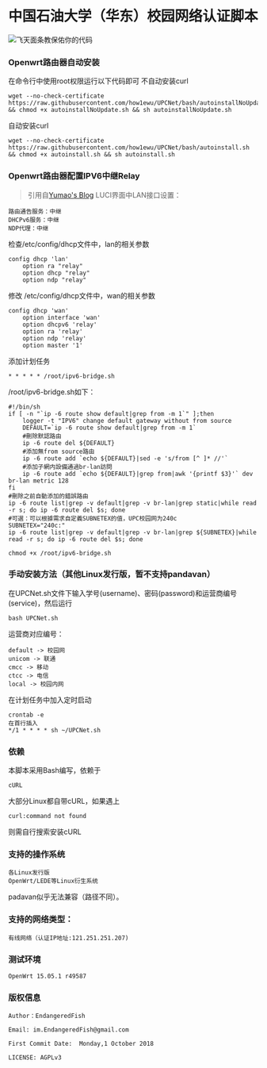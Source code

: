 # 中国石油大学（华东）校园网络认证脚本

![飞天面条教保佑你的代码](https://cdn.rawgit.com/LunaGao/BlessYourCodeTag/master/tags/ramen.svg)

### Openwrt路由器自动安装
在命令行中使用root权限运行以下代码即可
不自动安装curl
````shell
wget --no-check-certificate https://raw.githubusercontent.com/how1ewu/UPCNet/bash/autoinstallNoUpdate.sh && chmod +x autoinstallNoUpdate.sh && sh autoinstallNoUpdate.sh
````
自动安装curl
````shell
wget --no-check-certificate https://raw.githubusercontent.com/how1ewu/UPCNet/bash/autoinstall.sh && chmod +x autoinstall.sh && sh autoinstall.sh
````
### Openwrt路由器配置IPV6中继Relay
> 引用自[Yumao's Blog](https://www.yumao.name/read/openwrt-ipv6-bridge-or-nat6/)
LUCI界面中LAN接口设置：
```
路由通告服务：中继
DHCPv6服务：中继
NDP代理：中继
```
检查/etc/config/dhcp文件中，lan的相关参数
```
config dhcp 'lan' 
    option ra "relay"
    option dhcp "relay"
    option ndp "relay"
```
修改 /etc/config/dhcp文件中，wan的相关参数
```
config dhcp 'wan'
    option interface 'wan' 
    option dhcpv6 'relay' 
    option ra 'relay' 
    option ndp 'relay' 
    option master '1' 

```
添加计划任务
```shell
* * * * * /root/ipv6-bridge.sh
```
/root/ipv6-bridge.sh如下：
```shell
#!/bin/sh
if [ -n "`ip -6 route show default|grep from -m 1`" ];then
    logger -t "IPV6" change default gateway without from source
    DEFAULT=`ip -6 route show default|grep from -m 1`
    #刪除默認路由
    ip -6 route del ${DEFAULT}
    #添加無from source路由
    ip -6 route add `echo ${DEFAULT}|sed -e 's/from [^ ]* //'`
    #添加子網内設備通過br-lan訪問
    ip -6 route add `echo ${DEFAULT}|grep from|awk '{printf $3}'` dev br-lan metric 128
fi
#刪除之前自動添加的錯誤路由 
ip -6 route list|grep -v default|grep -v br-lan|grep static|while read -r s; do ip -6 route del $s; done
#可選：可以根據需求自定義SUBNETEX的值，UPC校园网为240c
SUBNETEX="240c:"
ip -6 route list|grep -v default|grep -v br-lan|grep ${SUBNETEX}|while read -r s; do ip -6 route del $s; done

```
```shell
chmod +x /root/ipv6-bridge.sh
```
### 手动安装方法（其他Linux发行版，暂不支持pandavan）
在UPCNet.sh文件下输入学号(username)、密码(password)和运营商编号(service)，然后运行
```
bash UPCNet.sh
```

运营商对应编号：

```
default -> 校园网
unicom -> 联通
cmcc -> 移动
ctcc -> 电信
local -> 校园内网
```

在计划任务中加入定时启动
```
crontab -e
在首行插入
*/1 * * * * sh ~/UPCNet.sh
```

### 依赖
本脚本采用Bash编写，依赖于
````
cURL
````
大部分Linux都自带cURL，如果遇上
```
curl:command not found
```
则需自行搜索安装cURL

### 支持的操作系统
```
各Linux发行版
OpenWrt/LEDE等Linux衍生系统
```
padavan似乎无法兼容（路径不同）。


### 支持的网络类型：
````
有线网络（认证IP地址:121.251.251.207)
````

### 测试环境
```
OpenWrt 15.05.1 r49587
```

### 版权信息
````
Author：EndangeredFish

Email: im.EndangeredFish@gmail.com

First Commit Date:  Monday,1 October 2018 

LICENSE: AGPLv3
````
